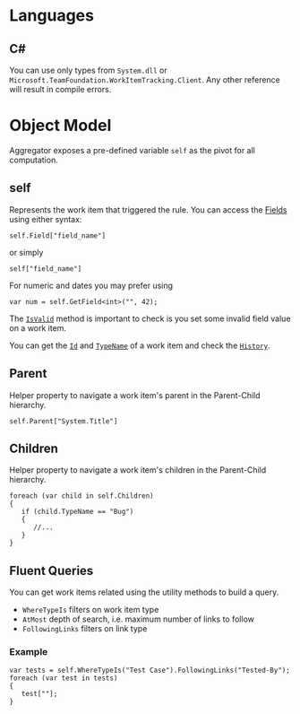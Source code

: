 # Languages

## C\#
You can use only types from `System.dll` or `Microsoft.TeamFoundation.WorkItemTracking.Client`. Any other reference will result in compile errors. 

# Object Model

Aggregator exposes a pre-defined variable `self` as the pivot for all computation.

## self

Represents the work item that triggered the rule. You can access the [Fields](https://msdn.microsoft.com/en-us/library/microsoft.teamfoundation.workitemtracking.client.field.aspx) using either syntax:
```
self.Field["field_name"]
```
or simply
```
self["field_name"]
```

For numeric and dates you may prefer using
```
var num = self.GetField<int>("", 42);
```

The [`IsValid`](https://msdn.microsoft.com/en-us/library/microsoft.teamfoundation.workitemtracking.client.workitem.isvalid.aspx) method is important to check is you set some invalid field value on a work item.

You can get the [`Id`](https://msdn.microsoft.com/en-us/library/microsoft.teamfoundation.workitemtracking.client.workitem.id.aspx) and [`TypeName`](https://msdn.microsoft.com/en-us/library/microsoft.teamfoundation.workitemtracking.client.workitemtype.name.aspx) of a work item and check the [`History`](https://msdn.microsoft.com/en-us/library/microsoft.teamfoundation.workitemtracking.client.workitem.history.aspx).

## Parent
Helper property to navigate a work item's parent in the Parent-Child hierarchy.

```
self.Parent["System.Title"]
```

## Children
Helper property to navigate a work item's children in the Parent-Child hierarchy.

```
foreach (var child in self.Children)
{
   if (child.TypeName == "Bug")
   {
      //...
   }
}
```

## Fluent Queries

You can get work items related using the utility methods to build a query.

 - `WhereTypeIs` filters on work item type
 - `AtMost` depth of search, i.e. maximum number of links to follow
 - `FollowingLinks` filters on link type

### Example

```
var tests = self.WhereTypeIs("Test Case").FollowingLinks("Tested-By");
foreach (var test in tests)
{
   test[""];
}
```
